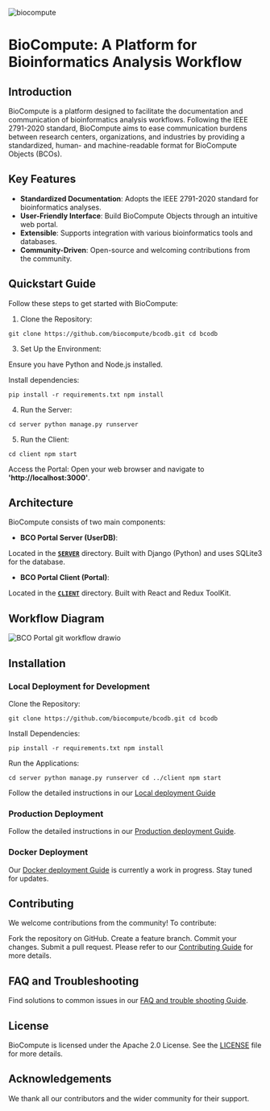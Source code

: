 ![biocompute](https://github.com/user-attachments/assets/785e87f2-66a5-4a17-821b-c52bdf3c56e6)

# BioCompute: A Platform for Bioinformatics Analysis Workflow
## Introduction
BioCompute is a platform designed to facilitate the documentation and communication of bioinformatics analysis workflows. Following the IEEE 2791-2020 standard, BioCompute aims to ease communication burdens between research centers, organizations, and industries by providing a standardized, human- and machine-readable format for BioCompute Objects (BCOs).

## Key Features
- **Standardized Documentation**: Adopts the IEEE 2791-2020 standard for bioinformatics analyses.
- **User-Friendly Interface**: Build BioCompute Objects through an intuitive web portal.
- **Extensible**: Supports integration with various bioinformatics tools and databases.
- **Community-Driven**: Open-source and welcoming contributions from the community.

## Quickstart Guide

Follow these steps to get started with BioCompute:

1. Clone the Repository:
   
`git clone https://github.com/biocompute/bcodb.git
cd bcodb`


3. Set Up the Environment:

Ensure you have Python and Node.js installed.

Install dependencies:

`pip install -r requirements.txt
npm install`

4. Run the Server:

`cd server
python manage.py runserver`

5. Run the Client:

`cd client
npm start`

Access the Portal:
Open your web browser and navigate to **'http://localhost:3000'**.

## Architecture

BioCompute consists of two main components:

- **BCO Portal Server (UserDB)**:

Located in the **[`SERVER`](server/README.md)** directory.
Built with Django (Python) and uses SQLite3 for the database.

- **BCO Portal Client (Portal)**:

Located in the **[`CLIENT`](client/README.md)** directory.
Built with React and Redux ToolKit.

## Workflow Diagram
![BCO Portal git workflow drawio](https://github.com/user-attachments/assets/5ebf19bd-a99a-4023-9be0-6f74930f891c)

## Installation
### Local Deployment for Development
 
Clone the Repository:

`git clone https://github.com/biocompute/bcodb.git
cd bcodb`

Install Dependencies:

`pip install -r requirements.txt
npm install
`

Run the Applications:

`cd server
python manage.py runserver
cd ../client
npm start`

Follow the detailed instructions in our [Local deployment Guide](docs/localDeployment.md)
### Production Deployment
Follow the detailed instructions in our [Production deployment Guide](docs/productionDeployment.md).

### Docker Deployment
Our [Docker deployment Guide](docs/dockerDeployment.md) is currently a work in progress. Stay tuned for updates.

## Contributing
We welcome contributions from the community! To contribute:

Fork the repository on GitHub.
Create a feature branch.
Commit your changes.
Submit a pull request.
Please refer to our [Contributing Guide](/CONTRIBUTING.md) for more details.

## FAQ and Troubleshooting
Find solutions to common issues in our [FAQ and trouble shooting Guide](docs/faq.md).

## License
BioCompute is licensed under the Apache 2.0 License. See the [LICENSE]() file for more details.

## Acknowledgements
We thank all our contributors and the wider community for their support.
